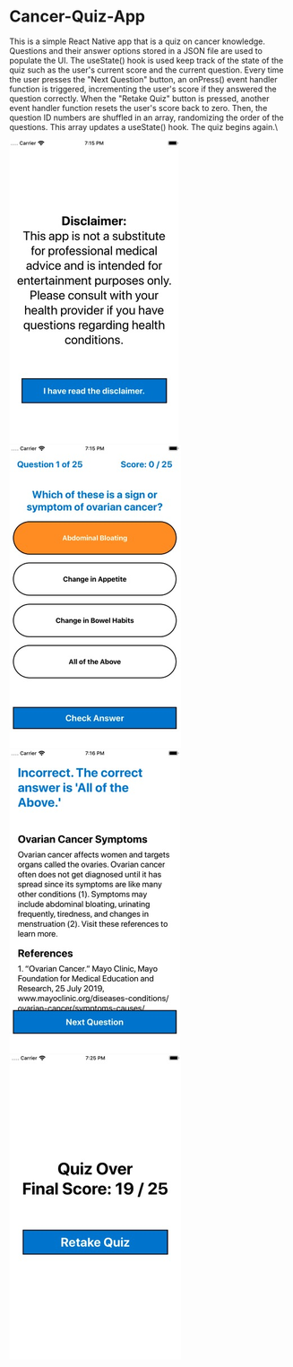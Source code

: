 # Cancer-Quiz-App
This is a simple React Native app that is a quiz on cancer knowledge. Questions and their answer options stored in a JSON file are used to populate the UI. The useState() hook is used keep track of the state of the quiz such as the user's current score and the current question. Every time the user presses the "Next Question" button, an onPress() event handler function is triggered, incrementing the user's score if they answered the question correctly. When the "Retake Quiz" button is pressed, another event handler function resets the user's score back to zero. Then, the question ID numbers are shuffled in an array, randomizing the order of the questions. This array updates a useState() hook. The quiz begins again.\ 


![Start Quiz JPG](StartQuiz.jpg)
![Question JPG](Question.jpg)
![Answer JPG](Answer.jpg)
![End Quiz JPG](EndQuiz.jpg)
